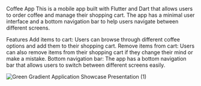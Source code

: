 Coffee App
This is a mobile app built with Flutter and Dart that allows users to order coffee and manage their shopping cart. The app has a minimal user interface and a bottom navigation bar to help users navigate between different screens.

Features
Add items to cart: Users can browse through different coffee options and add them to their shopping cart.
Remove items from cart: Users can also remove items from their shopping cart if they change their mind or make a mistake.
Bottom navigation bar: The app has a bottom navigation bar that allows users to switch between different screens easily.


![Green Gradient Application Showcase Presentation (1)](https://user-images.githubusercontent.com/49684285/233824254-2ad71282-8b08-41fa-8db6-c30f1413d5dd.png)
